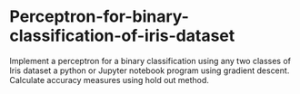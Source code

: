 # Perceptron-for-binary-classification-of-iris-dataset
Implement a perceptron for a binary classification using any two classes of Iris dataset a python or Jupyter notebook program using gradient descent. Calculate accuracy measures using hold out method.
